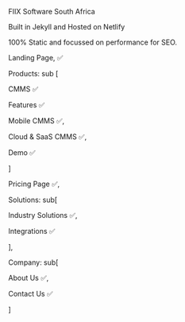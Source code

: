 FIIX Software South Africa

Built in Jekyll and Hosted on Netlify

100% Static and focussed on performance for SEO.



Landing Page, ✅

Products: sub [

CMMS  ✅

Features  ✅

Mobile CMMS  ✅,

Cloud & SaaS CMMS  ✅,

Demo ✅

]


Pricing Page  ✅,

Solutions: sub[

Industry Solutions ✅,

Integrations ✅

],

Company: sub[

About Us ✅,

Contact Us ✅ 

]

